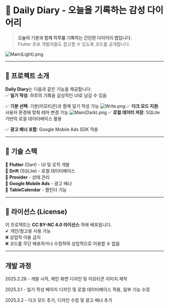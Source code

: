 # 📝 Daily Diary - 오늘을 기록하는 감성 다이어리

> **오늘의 기분과 함께 하루를 기록하는 간단한 다이어리 앱입니다.**  
> Flutter 초보 개발자들도 참고할 수 있도록 코드를 공개합니다.

![Main(Light).png](process_images/Main%28Light%29.png)

---

## 📌 프로젝트 소개
**Daily Diary**는 다음과 같은 기능을 제공합니다:  
✅ **일기 작성**: 하루의 기록을 감성적인 UI로 남길 수 있음

✅ **기분 선택**: 기분(이모티콘)과 함께 일기 작성 가능
![Write.png](process_images/Write.png)
✅ **다크 모드 지원**: 사용자 환경에 맞춰 테마 변경 가능
![Main(Dark).png](process_images/Main%28Dark%29.png)
✅ **로컬 데이터 저장**: SQLite 기반의 로컬 데이터베이스 활용

✅ **광고 배너 포함**: Google Mobile Ads SDK 적용

---

## 🚀 기술 스택
🔹 **Flutter** (Dart) - UI 및 로직 개발  
🔹 **Drift** (SQLite) - 로컬 데이터베이스  
🔹 **Provider** - 상태 관리  
🔹 **Google Mobile Ads** - 광고 배너  
🔹 **TableCalendar** - 캘린더 기능

---

## 📌 라이선스 (License)
이 프로젝트는 **CC BY-NC 4.0 라이선스** 하에 배포됩니다.  
✔ 개인/참고용 사용 가능  
❌ 상업적 이용 금지  
❌ 코드를 무단 배포하거나 수정하여 상업적으로 이용할 수 없음

---

## 개발 과정

2025.2.28 - 개발 시작, 메인 화면 디자인 및 이모티콘 이미지 제작

2025.3.1 - 일기 작성 페이지 디자인 및 로컬 데이터베이스 적용, 일부 기능 수정

2025.3.2 - 다크 모드 추가, 디자인 수정 및 광고 배너 추가

